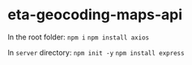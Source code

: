 # eta-geocoding-maps-api

In the root folder:
`npm i`
`npm install axios`

In `server` directory:
`npm init -y`
`npm install express`
